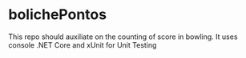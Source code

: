 # bolichePontos
This repo should auxiliate on the counting of score in bowling. It uses console .NET Core and xUnit for Unit Testing
